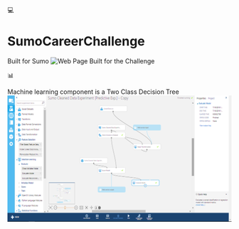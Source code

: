 :computer:
# SumoCareerChallenge 
Built for Sumo
![Web Page Built for the Challenge](https://acourtney2015.github.io/SumoCareerChallenge/) 

:bar_chart: 

Machine learning component is a Two Class Decision Tree
![](https://github.com/acourtney2015/SumoCareerChallenge/blob/master/two%20class%20decision%20trees%202.png)
